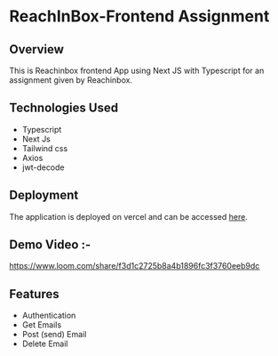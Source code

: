 # ReachInBox-Frontend Assignment

## Overview
This is Reachinbox frontend App using Next JS with Typescript for an assignment given by Reachinbox.

## Technologies Used
  - Typescript
  - Next Js
  - Tailwind css
  - Axios
  - jwt-decode

## Deployment

The application is deployed on vercel and can be accessed [here](https://reachinbox-assesment.vercel.app/).

## Demo Video :- 
https://www.loom.com/share/f3d1c2725b8a4b1896fc3f3760eeb9dc

   ## Features 
   
  - Authentication
  - Get Emails
  - Post (send) Email
  - Delete Email
  
